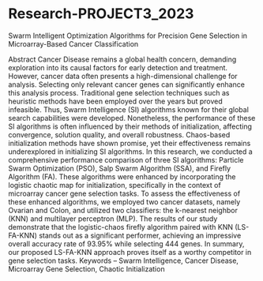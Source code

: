 # Research-PROJECT3_2023
Swarm Intelligent Optimization Algorithms for Precision Gene Selection in Microarray-Based Cancer Classification

Abstract
Cancer Disease remains a global health concern, demanding exploration into its causal factors for early detection and treatment. However, cancer data often presents a high-dimensional challenge for analysis. Selecting only relevant cancer genes can significantly enhance this analysis process. Traditional gene selection techniques such as heuristic methods have been employed over the years but proved infeasible. Thus, Swarm Intelligence (SI) algorithms known for their global search capabilities were developed. Nonetheless, the performance of these SI algorithms is often influenced by their methods of initialization, affecting convergence, solution quality, and overall robustness. Chaos-based initialization methods have shown promise, yet their effectiveness remains underexplored in initializing SI algorithms. In this research, we conducted a comprehensive performance comparison of three SI algorithms: Particle Swarm Optimization (PSO), Salp Swarm Algorithm (SSA), and Firefly Algorithm (FA). These algorithms were enhanced by incorporating the logistic chaotic map for initialization, specifically in the context of microarray cancer gene selection tasks. To assess the effectiveness of these enhanced algorithms, we employed two cancer datasets, namely Ovarian and Colon, and utilized two classifiers: the k-nearest neighbor (KNN) and multilayer perceptron (MLP). The results of our study demonstrate that the logistic-chaos firefly algorithm paired with KNN (LS-FA-KNN) stands out as a significant performer, achieving an impressive overall accuracy rate of 93.95% while selecting 444 genes. In summary, our proposed LS-FA-KNN approach proves itself as a worthy competitor in gene selection tasks.
Keywords – Swarm Intelligence, Cancer Disease, Microarray Gene Selection, Chaotic Initialization

